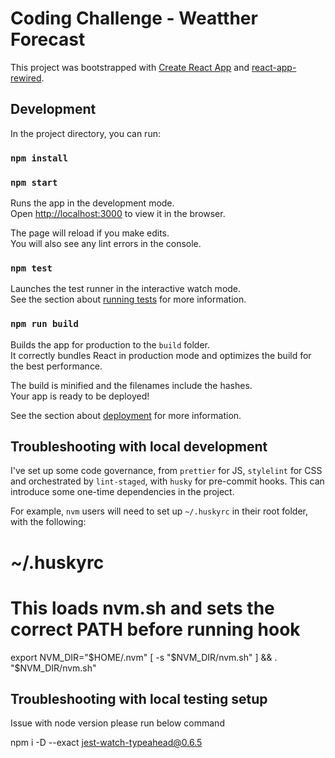 # Coding Challenge - Weatther Forecast

This project was bootstrapped with [Create React App](https://github.com/facebook/create-react-app) and [react-app-rewired](https://www.npmjs.com/package/react-app-rewired).

## Development

In the project directory, you can run:

### `npm install`

### `npm start`

Runs the app in the development mode.\
Open [http://localhost:3000](http://localhost:3000) to view it in the browser.

The page will reload if you make edits.\
You will also see any lint errors in the console.

### `npm test`

Launches the test runner in the interactive watch mode.\
See the section about [running tests](https://facebook.github.io/create-react-app/docs/running-tests) for more information.

### `npm run build`

Builds the app for production to the `build` folder.\
It correctly bundles React in production mode and optimizes the build for the best performance.

The build is minified and the filenames include the hashes.\
Your app is ready to be deployed!

See the section about [deployment](https://facebook.github.io/create-react-app/docs/deployment) for more information.

## Troubleshooting with local development

I've set up some code governance, from `prettier` for JS, `stylelint` for CSS and orchestrated by `lint-staged`, with `husky` for pre-commit hooks. This can introduce some one-time dependencies in the project.

For example, `nvm` users will need to set up `~/.huskyrc` in their root folder, with the following:

# ~/.huskyrc

# This loads nvm.sh and sets the correct PATH before running hook

export NVM_DIR="$HOME/.nvm"
[ -s "$NVM_DIR/nvm.sh" ] && \. "$NVM_DIR/nvm.sh"

## Troubleshooting with local testing setup

Issue with node version please run below command

npm i -D --exact jest-watch-typeahead@0.6.5
